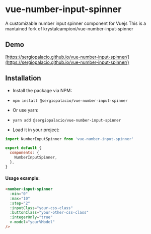 # vue-number-input-spinner
A customizable number input spinner component for Vuejs
This is a mantained fork of krystalcampioni/vue-number-input-spinner

## Demo
[https://sergiopalacio.github.io/vue-number-input-spinner/](https://sergiopalacio.github.io/vue-number-input-spinner/)

## Installation

* Install the package via NPM:

* `npm install @sergiopalacio/vue-number-input-spinner`

* Or use yarn:

* `yarn add @sergiopalacio/vue-number-input-spinner`

* Load it in your project:

```javascript
import NumberInputSpinner from 'vue-number-input-spinner'

export default {
  components: {
    NumberInputSpinner,
  },
}
```

#### Usage example:
```html
<number-input-spinner
  :min="0"
  :max="10"
  :step="2"
  :inputClass="your-css-class"
  :buttonClass="your-other-css-class"
  :integerOnly="true"
  v-model="yourVModel"
/>
```
